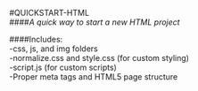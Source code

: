 #QUICKSTART-HTML  
####*A quick way to start a new HTML project*  

####Includes:  
-css, js, and img folders  
-normalize.css and style.css (for custom styling)  
-script.js (for custom scripts)  
-Proper meta tags and HTML5 page structure  